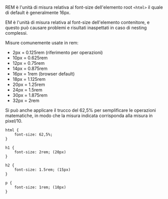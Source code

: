 REM è l'unità di misura relativa al font-size dell'elemento root ```<html>```
il quale di default è generalmente 16px.

EM è l'unità di misura relativa al font-size dell'elemento contenitore, e
questo può causare problemi e risultati inaspettati in caso di nesting complessi. 

Misure comunemente usate in rem:

- 2px = 0.125rem (riferimento per operazioni)
- 10px = 0.625rem
- 12px = 0.75rem
- 14px = 0.875rem
- 16px = 1rem (browser default)
- 18px = 1.125rem
- 20px = 1.25rem
- 24px = 1.5rem
- 30px = 1.875rem
- 32px = 2rem

Si può anche applicare il trucco del 62,5% per semplificare le operazioni
matematiche, in modo che la misura indicata corrisponda alla misura in pixel/10.

```
html {
    font-size: 62,5%;
}

h1 {
    font-size: 2rem; (20px)
}

h2 {
    font-size: 1.5rem; (15px)
}

p {
    font-size: 1rem; (10px)
} 
```